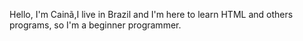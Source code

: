 Hello, I'm Cainã,I live in Brazil and I'm here to learn HTML and others programs, so I'm a beginner programmer.
